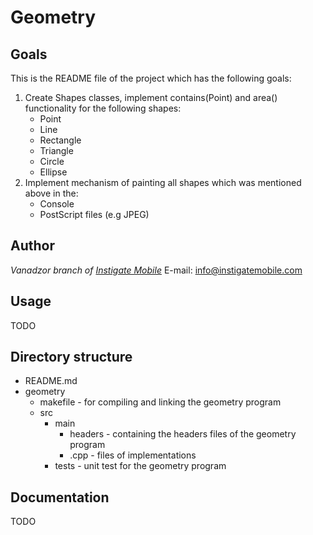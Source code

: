 **Geometry**
========

**Goals**
--------

This is the README file of the project which has the following goals:

1. Create Shapes classes, implement contains(Point) and area() functionality for the following shapes:
   * Point
   * Line
   * Rectangle
   * Triangle
   * Circle
   * Ellipse
2. Implement mechanism of painting all shapes which was mentioned above in the:
   * Console
   * PostScript files (e.g JPEG)     


**Author**
--------

*Vanadzor branch of [Instigate Mobile](www.instigatemobile.com)*
E-mail: info@instigatemobile.com

**Usage**
--------

TODO

**Directory structure**
--------
* README.md 
* geometry
  * makefile - for compiling and linking the geometry program 
  * src
    * main
      * headers - containing the headers files of the geometry program
      * .cpp - files of implementations
    * tests - unit test for the geometry program

**Documentation**
--------

TODO
